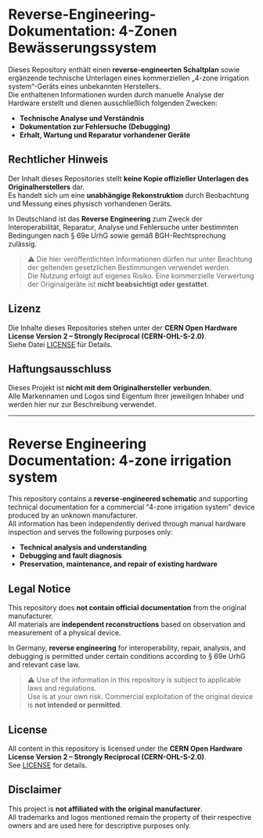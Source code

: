 # Reverse-Engineering-Dokumentation: 4-Zonen Bewässerungssystem

Dieses Repository enthält einen **reverse-engineerten Schaltplan** sowie ergänzende technische Unterlagen eines kommerziellen „4-zone irrigation system“-Geräts eines unbekannten Herstellers.  
Die enthaltenen Informationen wurden durch manuelle Analyse der Hardware erstellt und dienen ausschließlich folgenden Zwecken:

- **Technische Analyse und Verständnis**  
- **Dokumentation zur Fehlersuche (Debugging)**  
- **Erhalt, Wartung und Reparatur vorhandener Geräte**

## Rechtlicher Hinweis

Der Inhalt dieses Repositories stellt **keine Kopie offizieller Unterlagen des Originalherstellers** dar.  
Es handelt sich um eine **unabhängige Rekonstruktion** durch Beobachtung und Messung eines physisch vorhandenen Geräts.

In Deutschland ist das **Reverse Engineering** zum Zweck der Interoperabilität, Reparatur, Analyse und Fehlersuche unter bestimmten Bedingungen nach § 69e UrhG sowie gemäß BGH-Rechtsprechung zulässig.

> ⚠️ Die hier veröffentlichten Informationen dürfen nur unter Beachtung der geltenden gesetzlichen Bestimmungen verwendet werden.  
> Die Nutzung erfolgt auf eigenes Risiko. Eine kommerzielle Verwertung der Originalgeräte ist **nicht beabsichtigt oder gestattet**.

## Lizenz

Die Inhalte dieses Repositories stehen unter der **CERN Open Hardware License Version 2 – Strongly Reciprocal (CERN-OHL-S-2.0)**.  
Siehe Datei [LICENSE](./LICENSE) für Details.

## Haftungsausschluss

Dieses Projekt ist **nicht mit dem Originalhersteller verbunden**.  
Alle Markennamen und Logos sind Eigentum ihrer jeweiligen Inhaber und werden hier nur zur Beschreibung verwendet.

---

# Reverse Engineering Documentation: 4-zone irrigation system

This repository contains a **reverse-engineered schematic** and supporting technical documentation for a commercial "4-zone irrigation system" device produced by an unknown manufacturer.  
All information has been independently derived through manual hardware inspection and serves the following purposes only:

- **Technical analysis and understanding**  
- **Debugging and fault diagnosis**  
- **Preservation, maintenance, and repair of existing hardware**

## Legal Notice

This repository does **not contain official documentation** from the original manufacturer.  
All materials are **independent reconstructions** based on observation and measurement of a physical device.

In Germany, **reverse engineering** for interoperability, repair, analysis, and debugging is permitted under certain conditions according to § 69e UrhG and relevant case law.

> ⚠️ Use of the information in this repository is subject to applicable laws and regulations.  
> Use is at your own risk. Commercial exploitation of the original device is **not intended or permitted**.

## License

All content in this repository is licensed under the **CERN Open Hardware License Version 2 – Strongly Reciprocal (CERN-OHL-S-2.0)**.  
See [LICENSE](./LICENSE) for details.

## Disclaimer

This project is **not affiliated with the original manufacturer**.  
All trademarks and logos mentioned remain the property of their respective owners and are used here for descriptive purposes only.
